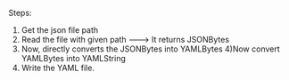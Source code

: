 Steps:
1) Get the json file path
2) Read the file with given path
    ---> It returns JSONBytes
3) Now, directly converts the JSONBytes into YAMLBytes
4)Now convert YAMLBytes into YAMLString
5) Write the YAML file.
